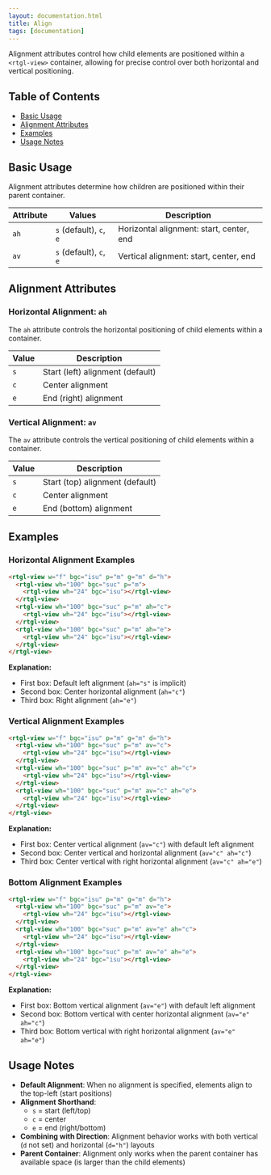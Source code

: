 ```yaml
---
layout: documentation.html
title: Align
tags: [documentation]
---
```


Alignment attributes control how child elements are positioned within a `<rtgl-view>` container, allowing for precise control over both horizontal and vertical positioning.

## Table of Contents

- [Basic Usage](#basic-usage)
- [Alignment Attributes](#alignment-attributes)
- [Examples](#examples)
- [Usage Notes](#usage-notes)

## Basic Usage

Alignment attributes determine how children are positioned within their parent container.

| Attribute | Values | Description |
|-----------|--------|-------------|
| `ah` | `s` (default), `c`, `e` | Horizontal alignment: start, center, end |
| `av` | `s` (default), `c`, `e` | Vertical alignment: start, center, end |

## Alignment Attributes

### Horizontal Alignment: `ah`

The `ah` attribute controls the horizontal positioning of child elements within a container.

| Value | Description |
|-------|-------------|
| `s` | Start (left) alignment (default) |
| `c` | Center alignment |
| `e` | End (right) alignment |

### Vertical Alignment: `av`

The `av` attribute controls the vertical positioning of child elements within a container.

| Value | Description |
|-------|-------------|
| `s` | Start (top) alignment (default) |
| `c` | Center alignment |
| `e` | End (bottom) alignment |

## Examples

### Horizontal Alignment Examples

```html
<rtgl-view w="f" bgc="isu" p="m" g="m" d="h">
  <rtgl-view wh="100" bgc="suc" p="m">
    <rtgl-view wh="24" bgc="isu"></rtgl-view>
  </rtgl-view>
  <rtgl-view wh="100" bgc="suc" p="m" ah="c">
    <rtgl-view wh="24" bgc="isu"></rtgl-view>
  </rtgl-view>
  <rtgl-view wh="100" bgc="suc" p="m" ah="e">
    <rtgl-view wh="24" bgc="isu"></rtgl-view>
  </rtgl-view>
</rtgl-view>
```

**Explanation:**
- First box: Default left alignment (`ah="s"` is implicit)
- Second box: Center horizontal alignment (`ah="c"`)
- Third box: Right alignment (`ah="e"`)

### Vertical Alignment Examples

```html
<rtgl-view w="f" bgc="isu" p="m" g="m" d="h">
  <rtgl-view wh="100" bgc="suc" p="m" av="c">
    <rtgl-view wh="24" bgc="isu"></rtgl-view>
  </rtgl-view>
  <rtgl-view wh="100" bgc="suc" p="m" av="c" ah="c">
    <rtgl-view wh="24" bgc="isu"></rtgl-view>
  </rtgl-view>
  <rtgl-view wh="100" bgc="suc" p="m" av="c" ah="e">
    <rtgl-view wh="24" bgc="isu"></rtgl-view>
  </rtgl-view>
</rtgl-view>
```

**Explanation:**
- First box: Center vertical alignment (`av="c"`) with default left alignment
- Second box: Center vertical and horizontal alignment (`av="c" ah="c"`)
- Third box: Center vertical with right horizontal alignment (`av="c" ah="e"`)

### Bottom Alignment Examples

```html
<rtgl-view w="f" bgc="isu" p="m" g="m" d="h">
  <rtgl-view wh="100" bgc="suc" p="m" av="e">
    <rtgl-view wh="24" bgc="isu"></rtgl-view>
  </rtgl-view>
  <rtgl-view wh="100" bgc="suc" p="m" av="e" ah="c">
    <rtgl-view wh="24" bgc="isu"></rtgl-view>
  </rtgl-view>
  <rtgl-view wh="100" bgc="suc" p="m" av="e" ah="e">
    <rtgl-view wh="24" bgc="isu"></rtgl-view>
  </rtgl-view>
</rtgl-view>
```

**Explanation:**
- First box: Bottom vertical alignment (`av="e"`) with default left alignment
- Second box: Bottom vertical with center horizontal alignment (`av="e" ah="c"`)
- Third box: Bottom vertical with right horizontal alignment (`av="e" ah="e"`)

## Usage Notes

- **Default Alignment**: When no alignment is specified, elements align to the top-left (start positions)
- **Alignment Shorthand**: 
  - `s` = start (left/top)
  - `c` = center
  - `e` = end (right/bottom)
- **Combining with Direction**: Alignment behavior works with both vertical (`d` not set) and horizontal (`d="h"`) layouts
- **Parent Container**: Alignment only works when the parent container has available space (is larger than the child elements)
